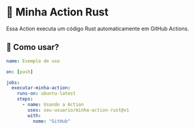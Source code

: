 # 🚀 Minha Action Rust

Essa Action executa um código Rust automaticamente em GitHub Actions.

## 📌 Como usar?

```yaml
name: Exemplo de uso

on: [push]

jobs:
  executar-minha-action:
    runs-on: ubuntu-latest
    steps:
      - name: Usando a Action
        uses: seu-usuario/minha-action-rust@v1
        with:
          nome: "GitHub"
